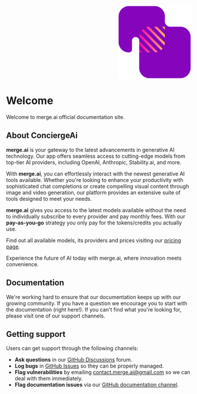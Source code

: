 <p align="right">
  <img title="merge.ai" src='https://raw.githubusercontent.com/cadugrillo/assets/main/Icone_Merge.png' width="200" height="200"/>
</p>

# Welcome

Welcome to merge.ai official documentation site.

## About ConciergeAi

**merge.ai** is your gateway to the latest advancements in generative AI technology. Our app offers seamless access to cutting-edge models from top-tier AI providers, including OpenAI, Anthropic, Stability.ai, and more.

With **merge.ai**, you can effortlessly interact with the newest generative AI tools available. Whether you're looking to enhance your productivity with sophisticated chat completions or create compelling visual content through image and video generation, our platform provides an extensive suite of tools designed to meet your needs.

**merge.ai** gives you access to the latest models available without the need to individually subscribe to every provider and pay monthly fees. With our **pay-as-you-go** strategy you only pay for the tokens/credits you actually use.

Find out all available models, its providers and prices visiting our [pricing page](https://www.askmerge.ai/pricing/).

Experience the future of AI today with merge.ai, where innovation meets convenience.


## Documentation

We're working hard to ensure that our documentation keeps up with our growing community. If you have a question we encourage you to start with the documentation (right here!). If you can't find what you're looking for, please visit one of our support channels.

## Getting support

Users can get support through the following channels:

* **Ask questions** in our [GitHub Discussions](https://github.com/cadugrillo/merge.ai-docs/discussions/categories/help) forum.
* **Log bugs** in [GitHub Issues](https://github.com/cadugrillo/merge.ai-docs/issues) so they can be properly managed.
* **Flag vulnerabilities** by emailing [contact.merge.ai@gmail.com](contact.merge.ai@gmail.com) so we can deal with them immediately.
* **Flag documentation issues** via our [GitHub documentation channel](https://github.com/cadugrillo/merge.ai-docs/issues).
